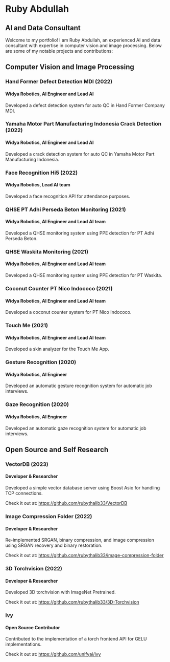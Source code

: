 # Ruby Abdullah
## AI and Data Consultant

Welcome to my portfolio! I am Ruby Abdullah, an experienced AI and data consultant with expertise in computer vision and image processing. Below are some of my notable projects and contributions:

## Computer Vision and Image Processing

### Hand Former Defect Detection MDI (2022)
#### Widya Robotics, AI Engineer and Lead AI
Developed a defect detection system for auto QC in Hand Former Company MDI.

### Yamaha Motor Part Manufacturing Indonesia Crack Detection (2022)
#### Widya Robotics, AI Engineer and Lead AI
Developed a crack detection system for auto QC in Yamaha Motor Part Manufacturing Indonesia.

### Face Recognition Hi5 (2022)
#### Widya Robotics, Lead AI team
Developed a face recognition API for attendance purposes.

### QHSE PT Adhi Perseda Beton Monitoring (2021)
#### Widya Robotics, AI Engineer and Lead AI team
Developed a QHSE monitoring system using PPE detection for PT Adhi Perseda Beton.

### QHSE Waskita Monitoring (2021)
#### Widya Robotics, AI Engineer and Lead AI team
Developed a QHSE monitoring system using PPE detection for PT Waskita.

### Coconut Counter PT Nico Indococo (2021)
#### Widya Robotics, AI Engineer and Lead AI team
Developed a coconut counter system for PT Nico Indococo.

### Touch Me (2021)
#### Widya Robotics, AI Engineer and Lead AI team
Developed a skin analyzer for the Touch Me App.

### Gesture Recognition (2020)
#### Widya Robotics, AI Engineer
Developed an automatic gesture recognition system for automatic job interviews.

### Gaze Recognition (2020)
#### Widya Robotics, AI Engineer
Developed an automatic gaze recognition system for automatic job interviews.

## Open Source and Self Research

### VectorDB (2023)
#### Developer & Researcher
Developed a simple vector database server using Boost Asio for handling TCP connections.

Check it out at: https://github.com/rubythalib33/VectorDB

### Image Compression Folder (2022)
#### Developer & Researcher
Re-implemented SRGAN, binary compression, and image compression using SRGAN recovery and binary restoration.

Check it out at: https://github.com/rubythalib33/image-compression-folder

### 3D Torchvision (2022)
#### Developer & Researcher
Developed 3D torchvision with ImageNet Pretrained.

Check it out at: https://github.com/rubythalib33/3D-Torchvision

### Ivy
#### Open Source Contributor
Contributed to the implementation of a torch frontend API for GELU implementations.

Check it out at: https://github.com/unifyai/ivy
